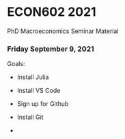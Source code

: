# ECON602 2021
PhD Macroeconomics Seminar Material

### Friday September 9, 2021
Goals:
- Install Julia
- Install VS Code
- Sign up for Github
- Install Git


- 
